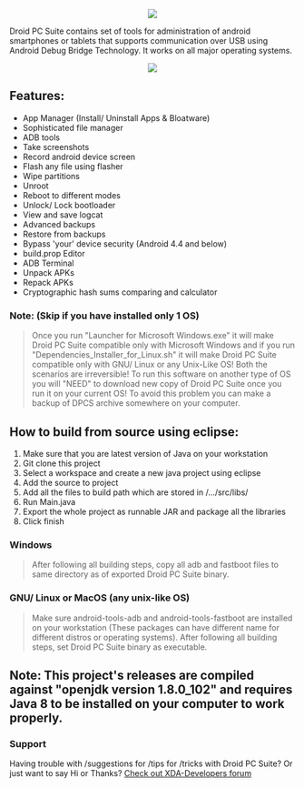 <p align="center">
  <img src="https://raw.githubusercontent.com/kvsjxd/Droid-PC-Suite/master/Droid%20PC%20Suite/src/graphics/Splash.png">
</p>
Droid PC Suite contains set of tools for administration of android smartphones or tablets that supports communication over USB using Android Debug Bridge Technology. It works on all major operating systems.

<p align="center">
  <img src="https://raw.githubusercontent.com/kvsjxd/Droid-PC-Suite/gh-pages/images/Screenshot.png">
</p>

## Features:
* App Manager (Install/ Uninstall Apps & Bloatware)
* Sophisticated file manager
* ADB tools
* Take screenshots
* Record android device screen
* Flash any file using flasher
* Wipe partitions
* Unroot
* Reboot to different modes
* Unlock/ Lock bootloader
* View and save logcat
* Advanced backups
* Restore from backups
* Bypass 'your' device security (Android 4.4 and below)
* build.prop Editor
* ADB Terminal
* Unpack APKs
* Repack APKs
* Cryptographic hash sums comparing and calculator

### Note: (Skip if you have installed only 1 OS)
>Once you run "Launcher for Microsoft Windows.exe" it will make Droid PC Suite compatible only with Microsoft Windows and if you run "Dependencies_Installer_for_Linux.sh" it will make Droid PC Suite compatible only with GNU/ Linux or any Unix-Like OS! Both the scenarios are irreversible! To run this software on another type of OS you will "NEED" to download new copy of Droid PC Suite once you run it on your current OS! To avoid this problem you can make a backup of DPCS archive somewhere on your computer.

## How to build from source using eclipse:

1. Make sure that you are latest version of Java on your workstation
2. Git clone this project
3. Select a workspace and create a new java project using eclipse
4. Add the source to project
5. Add all the files to build path which are stored in /.../src/libs/
6. Run Main.java
7. Export the whole project as runnable JAR and package all the libraries
8. Click finish

### Windows
> After following all building steps, copy all adb and fastboot files to same directory as of exported Droid PC Suite binary.

### GNU/ Linux or MacOS (any unix-like OS)
> Make sure android-tools-adb and android-tools-fastboot are installed on your workstation (These packages can have different name for different distros or operating systems). After following all building steps, set Droid PC Suite binary as executable.

## Note: This project's releases are compiled against "openjdk version 1.8.0_102" and requires Java 8 to be installed on your computer to work properly.
### Support
Having trouble with /suggestions for /tips for /tricks with Droid PC Suite? Or just want to say Hi or Thanks? [Check out XDA-Developers forum](http://forum.xda-developers.com/android/development/tool-droid-pc-suite-t3398599)
